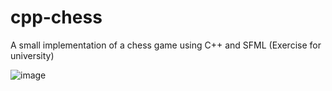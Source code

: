 # cpp-chess
A small implementation of a chess game using C++ and SFML (Exercise for university)

![image](https://github.com/markus-senger/cpp-chess/assets/77236323/b2118c2a-9319-4514-87b9-9d73ec4429db)


